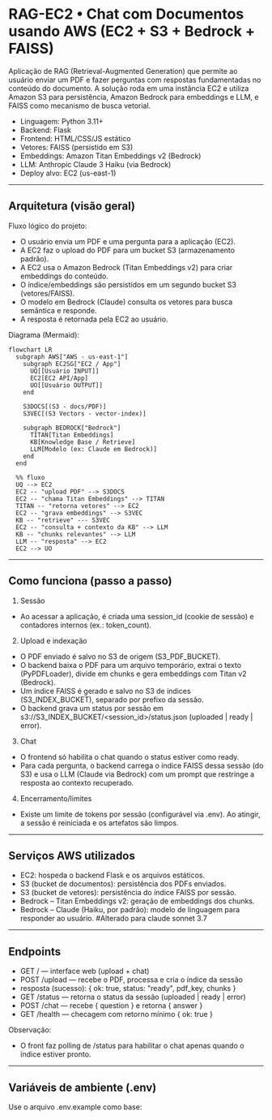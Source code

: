 
# RAG-EC2 • Chat com Documentos usando AWS (EC2 + S3 + Bedrock + FAISS)

Aplicação de RAG (Retrieval-Augmented Generation) que permite ao usuário enviar um PDF e fazer perguntas com respostas fundamentadas no conteúdo do documento. A solução roda em uma instância EC2 e utiliza Amazon S3 para persistência, Amazon Bedrock para embeddings e LLM, e FAISS como mecanismo de busca vetorial.

- Linguagem: Python 3.11+
- Backend: Flask
- Frontend: HTML/CSS/JS estático
- Vetores: FAISS (persistido em S3)
- Embeddings: Amazon Titan Embeddings v2 (Bedrock)
- LLM: Anthropic Claude 3 Haiku (via Bedrock)
- Deploy alvo: EC2 (us-east-1)

---

## Arquitetura (visão geral)

Fluxo lógico do projeto:
- O usuário envia um PDF e uma pergunta para a aplicação (EC2).
- A EC2 faz o upload do PDF para um bucket S3 (armazenamento padrão).
- A EC2 usa o Amazon Bedrock (Titan Embeddings v2) para criar embeddings do conteúdo.
- O índice/embeddings são persistidos em um segundo bucket S3 (vetores/FAISS).
- O modelo em Bedrock (Claude) consulta os vetores para busca semântica e responde.
- A resposta é retornada pela EC2 ao usuário.

Diagrama (Mermaid):
```mermaid
flowchart LR
  subgraph AWS["AWS - us-east-1"]
    subgraph EC2SG["EC2 / App"]
      UQ[[Usuário INPUT]]
      EC2[EC2 API/App]
      UO[[Usuário OUTPUT]]
    end

    S3DOCS[(S3 - docs/PDF)]
    S3VEC[(S3 Vectors - vector-index)]

    subgraph BEDROCK["Bedrock"]
      TITAN[Titan Embeddings]
      KB[Knowledge Base / Retrieve]
      LLM[Modelo (ex: Claude em Bedrock)]
    end
  end

  %% fluxo
  UQ --> EC2
  EC2 -- "upload PDF" --> S3DOCS
  EC2 -- "chama Titan Embeddings" --> TITAN
  TITAN -- "retorna vetores" --> EC2
  EC2 -- "grava embeddings" --> S3VEC
  KB -- "retrieve" --- S3VEC
  EC2 -- "consulta + contexto da KB" --> LLM
  KB -- "chunks relevantes" --> LLM
  LLM -- "resposta" --> EC2
  EC2 --> UO
```

---

## Como funciona (passo a passo)

1) Sessão
- Ao acessar a aplicação, é criada uma session_id (cookie de sessão) e contadores internos (ex.: token_count).

2) Upload e indexação
- O PDF enviado é salvo no S3 de origem (S3_PDF_BUCKET).
- O backend baixa o PDF para um arquivo temporário, extrai o texto (PyPDFLoader), divide em chunks e gera embeddings com Titan v2 (Bedrock).
- Um índice FAISS é gerado e salvo no S3 de índices (S3_INDEX_BUCKET), separado por prefixo da sessão.
- O backend grava um status por sessão em s3://S3_INDEX_BUCKET/<session_id>/status.json (uploaded | ready | error).

3) Chat
- O frontend só habilita o chat quando o status estiver como ready.
- Para cada pergunta, o backend carrega o índice FAISS dessa sessão (do S3) e usa o LLM (Claude via Bedrock) com um prompt que restringe a resposta ao contexto recuperado.

4) Encerramento/limites
- Existe um limite de tokens por sessão (configurável via .env). Ao atingir, a sessão é reiniciada e os artefatos são limpos.

---

## Serviços AWS utilizados

- EC2: hospeda o backend Flask e os arquivos estáticos.
- S3 (bucket de documentos): persistência dos PDFs enviados.
- S3 (bucket de vetores): persistência do índice FAISS por sessão.
- Bedrock – Titan Embeddings v2: geração de embeddings dos chunks.
- Bedrock – Claude (Haiku, por padrão): modelo de linguagem para responder ao usuário. #Alterado para claude sonnet 3.7

---

## Endpoints

- GET / — interface web (upload + chat)
- POST /upload — recebe o PDF, processa e cria o índice da sessão
- resposta (sucesso): { ok: true, status: "ready", pdf_key, chunks }
- GET /status — retorna o status da sessão (uploaded | ready | error)
- POST /chat — recebe { question } e retorna { answer }
- GET /health — checagem com retorno mínimo { ok: true }

Observação:
- O front faz polling de /status para habilitar o chat apenas quando o índice estiver pronto.

---

## Variáveis de ambiente (.env)

Use o arquivo .env.example como base:
